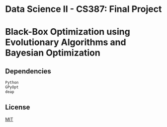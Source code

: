 # Data  Science II - CS387: Final Project
# Black-Box Optimization using Evolutionary Algorithms and Bayesian Optimization

## Dependencies
```bash
Python
GPyOpt
deap
```

## License
[MIT](https://choosealicense.com/licenses/mit/)
